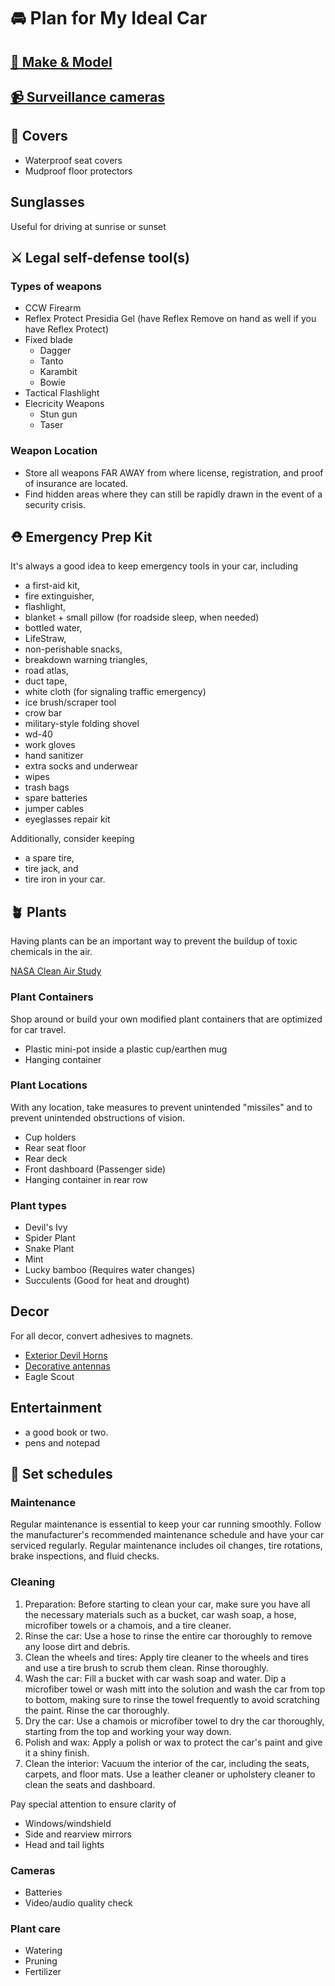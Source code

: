 # 🚘 Plan for My Ideal Car

## [🚗 Make & Model](./make-and-model.md)

## [📹 Surveillance cameras](./surveillance-cameras)

## 🧥 Covers 
* Waterproof seat covers
* Mudproof floor protectors

## Sunglasses
Useful for driving at sunrise or sunset

## ⚔ Legal self-defense tool(s) 
### Types of weapons
* CCW Firearm
* Reflex Protect Presidia Gel (have Reflex Remove on hand as well if you have Reflex Protect)
* Fixed blade
  * Dagger
  * Tanto
  * Karambit
  * Bowie 
* Tactical Flashlight
* Elecricity Weapons
  * Stun gun
  * Taser 
### Weapon Location
* Store all weapons FAR AWAY from where license, registration, and proof of insurance are located.
* Find hidden areas where they can still be rapidly drawn in the event of a security crisis.

## ⛑ Emergency Prep Kit
It's always a good idea to keep emergency tools in your car, including 
* a first-aid kit, 
* fire extinguisher,
* flashlight,
* blanket + small pillow (for roadside sleep, when needed)
* bottled water,
* LifeStraw,
* non-perishable snacks, 
* breakdown warning triangles,
* road atlas,
* duct tape,
* white cloth (for signaling traffic emergency)
* ice brush/scraper tool
* crow bar
* military-style folding shovel
* wd-40
* work gloves
* hand sanitizer
* extra socks and underwear
* wipes
* trash bags
* spare batteries
* jumper cables
* eyeglasses repair kit

Additionally, consider keeping 
* a spare tire, 
* tire jack, and
* tire iron in your car.

## 🪴 Plants
Having plants can be an important way to prevent the buildup of toxic chemicals in the air. 

[NASA Clean Air Study](https://ntrs.nasa.gov/api/citations/19930073077/downloads/19930073077.pdf)

### Plant Containers
Shop around or build your own modified plant containers that are optimized for car travel.
* Plastic mini-pot inside a plastic cup/earthen mug
* Hanging container

### Plant Locations
With any location, take measures to prevent unintended "missiles" and to prevent unintended obstructions of vision. 
* Cup holders
* Rear seat floor
* Rear deck
* Front dashboard (Passenger side)
* Hanging container in rear row

### Plant types
* Devil's Ivy
* Spider Plant
* Snake Plant
* Mint
* Lucky bamboo (Requires water changes)
* Succulents (Good for heat and drought)

## Decor
For all decor, convert adhesives to magnets.
* [Exterior Devil Horns](https://www.walmart.com/ip/1-Pair-3D-Devil-Horns-Stickers-Auto-Car-Roof-Decor-Accessory-Halloween-Car-Decor/1686986812?wmlspartner=wlpa&selectedSellerId=18988&adid=222222222271686986812_18988_141989961998_18286110951&wl0=&wl1=g&wl2=c&wl3=620766111987&wl4=pla-1742198100719&wl5=1024126&wl6=&wl7=&wl8=&wl9=pla&wl10=125210027&wl11=online&wl12=1686986812_18988&veh=sem&gclid=CjwKCAjw8-OhBhB5EiwADyoY1e2OWO-AcoItZ6pEcce9QYxGc9Nw6oXUrurOPLxTavXBN8nS7BrfUxoC5pUQAvD_BwE&gclsrc=aw.ds)
* [Decorative antennas](https://www.walmart.com/ip/2pcs-Black-Magnetic-Base-Truck-Vehicle-Car-Vehicle-Roof-Mount-Decorative-Aerial-Antenna/652704028?athcpid=652704028&athpgid=AthenaItempage&athcgid=null&athznid=utic&athieid=v0&athstid=CS020&athguid=NQUrJt8ZX5Be28jfhXKmDS8ZYM53V0QMRgCQ&athancid=1686986812&athena=true)
* Eagle Scout 

## Entertainment
* a good book or two.
* pens and notepad

## 📆 Set schedules
### Maintenance
Regular maintenance is essential to keep your car running smoothly. Follow the manufacturer's 
recommended maintenance schedule and have your car serviced regularly. Regular maintenance 
includes oil changes, tire rotations, brake inspections, and fluid checks.

### Cleaning

1. Preparation: Before starting to clean your car, make sure you have all the necessary materials such as a bucket, car wash soap, a hose, microfiber towels or a chamois, and a tire cleaner.
2. Rinse the car: Use a hose to rinse the entire car thoroughly to remove any loose dirt and debris.
3. Clean the wheels and tires: Apply tire cleaner to the wheels and tires and use a tire brush to scrub them clean. Rinse thoroughly.
4. Wash the car: Fill a bucket with car wash soap and water. Dip a microfiber towel or wash mitt into the solution and wash the car from top to bottom, making sure to rinse the towel frequently to avoid scratching the paint. Rinse the car thoroughly.
5. Dry the car: Use a chamois or microfiber towel to dry the car thoroughly, starting from the top and working your way down.
6. Polish and wax: Apply a polish or wax to protect the car's paint and give it a shiny finish.
7. Clean the interior: Vacuum the interior of the car, including the seats, carpets, and floor mats. Use a leather cleaner or upholstery cleaner to clean the seats and dashboard.



Pay special attention to ensure clarity of
* Windows/windshield
* Side and rearview mirrors
* Head and tail lights



### Cameras 
* Batteries
* Video/audio quality check

### Plant care
* Watering
* Pruning
* Fertilizer
